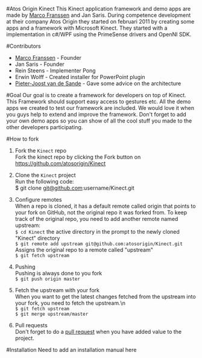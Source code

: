 #Atos Origin Kinect
This Kinect application framework and demo apps are made by [Marco Franssen][1] and Jan Saris. During competence development at their company Atos Origin they started on februari 2011 by creating some apps and a framework with Microsoft Kinect. They started with a implementation in c#/WPF using the PrimeSense drivers and OpenNI SDK.

#Contributors
* [Marco Franssen][1] - Founder
* Jan Saris - Founder
* Rein Steens - Implementer Pong
* Erwin Wolff - Created installer for PowerPoint plugin
* [Pieter-Joost van de Sande][2] - Gave some advice on the architecture

#Goal
Our goal is to create a framework for developers on top of Kinect. This Framework should support easy access to gestures etc. All the demo apps we created to test our framework are included. We would love it when you guys help to extend and improve the framework. Don't forget to add your own demo apps so you can show of all the cool stuff you made to the other developers participating.

#How to fork
1. Fork the `Kinect` repo<br />
Fork the kinect repo by clicking the Fork button on https://github.com/atosorigin/Kinect<br />

1. Clone the `Kinect` project<br />
Run the following code:<br />
$ git clone git@github.com:username/Kinect.git<br />

1. Configure remotes<br />
When a repo is cloned, it has a default remote called origin that points to your fork on GitHub, not the original repo it was forked from. To keep track of the original repo, you need to add another remote named upstream:<br />
`$ cd Kinect` the active directory in the prompt to the newly cloned "Kinect" directory<br />
`$ git remote add upstream git@github.com:atosorigin/Kinect.git` Assigns the original repo to a remote called "upstream"<br />
`$ git fetch upstream`<br />

1. Pushing<br />
Pushing is always done to you fork<br />
`$ git push origin master`<br />

1. Fetch the upstream with your fork<br />
When you want to get the latest changes fetched from the upstream into your fork, you need to fetch the upstream.\n<br />
`$ git fetch upstream`<br />
`$ git merge upstream/master`<br />

1. Pull requests<br />
Don't forget to do a [pull request][3] when you have added value to the project.<br />

[1]: http://twitter.com/#!/marcofranssen "Twitter Marco Franssen"
[2]: http://twitter.com/#!/pjvds "Twitter Pieter Joost van de Sande"
[3]: http://github.com/guides/pull-requests "Pull request guide"

#Installation
Need to add an installation manual here
